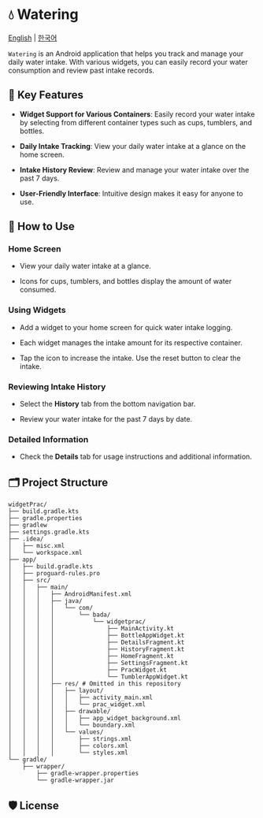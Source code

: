 
# 💧 Watering
[English](https://github.com/habaekk/Watering-Widget) | [한국어](https://github.com/habaekk/Watering-Widget/blob/main/README_kr.md)
  

`Watering` is an Android application that helps you track and manage your daily water intake. With various widgets, you can easily record your water consumption and review past intake records.

## 🌟 Key Features

-   **Widget Support for Various Containers**: Easily record your water intake by selecting from different container types such as cups, tumblers, and bottles.

-   **Daily Intake Tracking**: View your daily water intake at a glance on the home screen.

-   **Intake History Review**: Review and manage your water intake over the past 7 days.

-   **User-Friendly Interface**: Intuitive design makes it easy for anyone to use.


## 🚀 How to Use

### Home Screen

-   View your daily water intake at a glance.

-   Icons for cups, tumblers, and bottles display the amount of water consumed.


### Using Widgets

-   Add a widget to your home screen for quick water intake logging.

-   Each widget manages the intake amount for its respective container.

-   Tap the icon to increase the intake. Use the reset button to clear the intake.


### Reviewing Intake History

-   Select the **History** tab from the bottom navigation bar.

-   Review your water intake for the past 7 days by date.


### Detailed Information

-   Check the **Details** tab for usage instructions and additional information.


## 🗂️ Project Structure

```
widgetPrac/
├── build.gradle.kts
├── gradle.properties
├── gradlew
├── settings.gradle.kts
├── .idea/
│   ├── misc.xml
│   └── workspace.xml
├── app/
│   ├── build.gradle.kts
│   ├── proguard-rules.pro
│   ├── src/
│   │   ├── main/
│   │   │   ├── AndroidManifest.xml
│   │   │   ├── java/
│   │   │   │   └── com/
│   │   │   │       └── bada/
│   │   │   │           └── widgetprac/
│   │   │   │               ├── MainActivity.kt
│   │   │   │               ├── BottleAppWidget.kt
│   │   │   │               ├── DetailsFragment.kt
│   │   │   │               ├── HistoryFragment.kt
│   │   │   │               ├── HomeFragment.kt
│   │   │   │               ├── SettingsFragment.kt
│   │   │   │               ├── PracWidget.kt
│   │   │   │               └── TumblerAppWidget.kt
│   │   │   ├── res/ # Omitted in this repository
│   │   │   │   ├── layout/
│   │   │   │   │   ├── activity_main.xml
│   │   │   │   │   └── prac_widget.xml
│   │   │   │   ├── drawable/
│   │   │   │   │   ├── app_widget_background.xml
│   │   │   │   │   └── boundary.xml
│   │   │   │   └── values/
│   │   │   │       ├── strings.xml
│   │   │   │       ├── colors.xml
│   │   │   │       └── styles.xml
└── gradle/
    ├── wrapper/
        ├── gradle-wrapper.properties
        └── gradle-wrapper.jar
```

## 🛡️ License